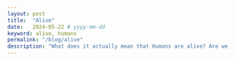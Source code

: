 ```yaml
---
layout: post
title:  "Alive"
date:   2024-05-22 # yyyy-mm-dd
keyword: alive, humans
permalink: "/blog/alive"
description: "What does it actually mean that Humans are alive? Are we actually alive?"
---
```


